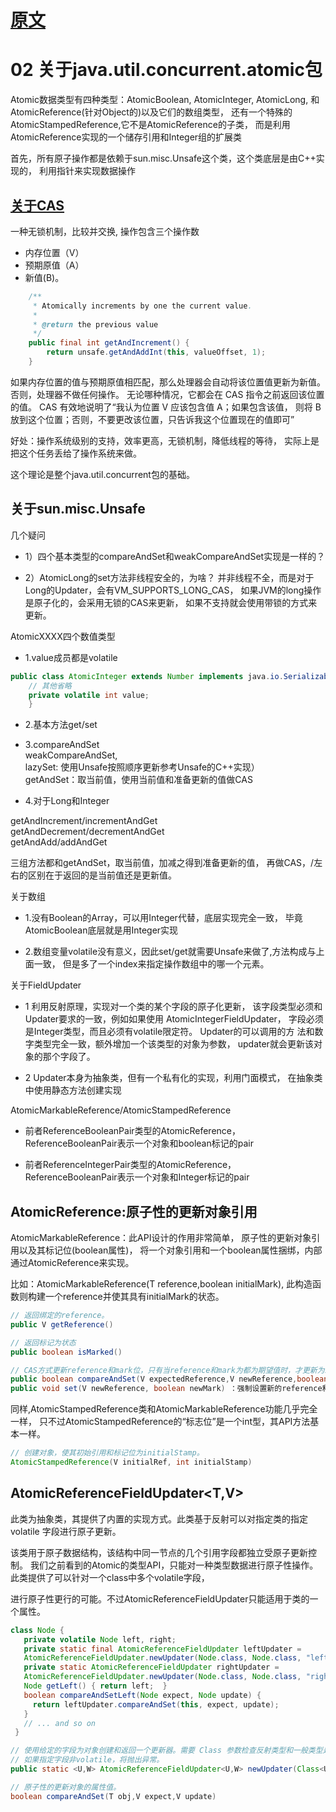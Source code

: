 
# [原文](https://www.cnblogs.com/wanly3643/p/2829119.html)

# 02 关于java.util.concurrent.atomic包

Atomic数据类型有四种类型：AtomicBoolean, AtomicInteger, AtomicLong, 
和AtomicReference(针对Object的)以及它们的数组类型，
还有一个特殊的AtomicStampedReference,它不是AtomicReference的子类，
而是利用AtomicReference实现的一个储存引用和Integer组的扩展类
 
首先，所有原子操作都是依赖于sun.misc.Unsafe这个类，这个类底层是由C++实现的，
利用指针来实现数据操作
 
## [关于CAS](../多线程并发知识点.md)
一种无锁机制，比较并交换, 操作包含三个操作数 
- 内存位置（V）
- 预期原值（A）
- 新值(B)。

```java
    /**
     * Atomically increments by one the current value.
     *
     * @return the previous value
     */
    public final int getAndIncrement() {
        return unsafe.getAndAddInt(this, valueOffset, 1);
    }
```

如果内存位置的值与预期原值相匹配，那么处理器会自动将该位置值更新为新值。
否则，处理器不做任何操作。
无论哪种情况，它都会在 CAS 指令之前返回该位置的值。
CAS 有效地说明了“我认为位置 V 应该包含值 A；如果包含该值，
则将 B 放到这个位置；否则，不要更改该位置，只告诉我这个位置现在的值即可”
 
好处：操作系统级别的支持，效率更高，无锁机制，降低线程的等待，
实际上是把这个任务丢给了操作系统来做。
 
这个理论是整个java.util.concurrent包的基础。
 
## 关于sun.misc.Unsafe
 
几个疑问

- 1）四个基本类型的compareAndSet和weakCompareAndSet实现是一样的？

- 2）AtomicLong的set方法非线程安全的，为啥？
并非线程不全，而是对于Long的Updater，会有VM_SUPPORTS_LONG_CAS，
如果JVM的long操作是原子化的，会采用无锁的CAS来更新，
如果不支持就会使用带锁的方式来更新。
 
AtomicXXXX四个数值类型

- 1.value成员都是volatile
```java
public class AtomicInteger extends Number implements java.io.Serializable {
    // 其他省略
    private volatile int value;
    }
```

- 2.基本方法get/set

- 3.compareAndSet \
    weakCompareAndSet, \
    lazySet: 使用Unsafe按照顺序更新参考Unsafe的C++实现）\
    getAndSet：取当前值，使用当前值和准备更新的值做CAS
    
- 4.对于Long和Integer

getAndIncrement/incrementAndGet \
getAndDecrement/decrementAndGet \
getAndAdd/addAndGet

三组方法都和getAndSet，取当前值，加减之得到准备更新的值，
再做CAS，/左右的区别在于返回的是当前值还是更新值。
 
关于数组

- 1.没有Boolean的Array，可以用Integer代替，底层实现完全一致，
毕竟AtomicBoolean底层就是用Integer实现

- 2.数组变量volatile没有意义，因此set/get就需要Unsafe来做了,方法构成与上面一致，
但是多了一个index来指定操作数组中的哪一个元素。
 
关于FieldUpdater

- 1 利用反射原理，实现对一个类的某个字段的原子化更新，
该字段类型必须和Updater要求的一致，例如如果使用 AtomicIntegerFieldUpdater，
字段必须是Integer类型，而且必须有volatile限定符。
Updater的可以调用的方 法和数字类型完全一致，额外增加一个该类型的对象为参数，
updater就会更新该对象的那个字段了。

- 2 Updater本身为抽象类，但有一个私有化的实现，利用门面模式，
在抽象类中使用静态方法创建实现
 
AtomicMarkableReference/AtomicStampedReference

- 前者ReferenceBooleanPair类型的AtomicReference，
ReferenceBooleanPair表示一个对象和boolean标记的pair

- 前者ReferenceIntegerPair类型的AtomicReference，
ReferenceBooleanPair表示一个对象和Integer标记的pair


## AtomicReference:原子性的更新对象引用


AtomicMarkableReference：此API设计的作用非常简单，
原子性的更新对象引用以及其标记位(boolean属性)，
将一个对象引用和一个boolean属性捆绑，内部通过AtomicReference来实现。

比如：AtomicMarkableReference(T reference,boolean initialMark),
此构造函数则构建一个reference并使其具有initialMark的状态。

```java
// 返回绑定的reference。
public V getReference() 

// 返回标记为状态
public boolean isMarked()

// CAS方式更新reference和mark位，只有当reference和mark为都为期望值时，才更新为新值。
public boolean compareAndSet(V expectedReference,V newReference,boolean expectedMark,boolean newMark)
public void set(V newReference, boolean newMark) ：强制设置新的reference和mark位。
```

同样,AtomicStampedReference类和AtomicMarkableReference功能几乎完全一样，
只不过AtomicStampedReference的“标志位”是一个int型，其API方法基本一样。

```java
// 创建对象，使其初始引用和标记位为initialStamp。
AtomicStampedReference(V initialRef, int initialStamp)
```


## AtomicReferenceFieldUpdater<T,V>

此类为抽象类，其提供了内置的实现方式。此类基于反射可以对指定类的指定 volatile 字段进行原子更新。

该类用于原子数据结构，该结构中同一节点的几个引用字段都独立受原子更新控制。
我们之前看到的Atomic的类型API，只能对一种类型数据进行原子性操作。
此类提供了可以针对一个class中多个volatile字段，

进行原子性更行的可能。不过AtomicReferenceFieldUpdater只能适用于类的一个属性。

```java
class Node {  
   private volatile Node left, right;  
   private static final AtomicReferenceFieldUpdater leftUpdater =  
   AtomicReferenceFieldUpdater.newUpdater(Node.class, Node.class, "left");  
   private static AtomicReferenceFieldUpdater rightUpdater =  
   AtomicReferenceFieldUpdater.newUpdater(Node.class, Node.class, "right");  
   Node getLeft() { return left;  }  
   boolean compareAndSetLeft(Node expect, Node update) {  
     return leftUpdater.compareAndSet(this, expect, update);  
   }  
   // ... and so on  
 } 
```

```java
// 使用给定的字段为对象创建和返回一个更新器。需要 Class 参数检查反射类型和一般类型是否匹配。
// 如果指定字段非volatile，将抛出异常。
public static <U,W> AtomicReferenceFieldUpdater<U,W> newUpdater(Class<U> tclass,Class<W> vclass,String fieldName)

```

```java
// 原子性的更新对象的属性值。
boolean compareAndSet(T obj,V expect,V update)
```




